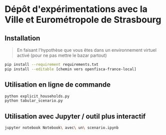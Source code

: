 # Dépôt d'expérimentations avec la Ville et Eurométropole de Strasbourg



## Installation

> En faisant l'hypothèse que vous êtes dans un environnement virtuel activé (pour ne pas mettre le bazar partout)

```bash
pip install --requirement requirements.txt
pip install --editable [chemin vers openfisca-france-local]
```


## Utilisation en ligne de commande

```bash
python explicit_households.py
python tabular_scenario.py
```

## Utilisation avec Jupyter / outil plus interactif

```bash
jupyter notebook Notebook\ avec\ un\ scenario.ipynb
```

